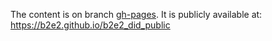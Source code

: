 The content is on branch [gh-pages](https://github.com/B2E2/b2e2_did_public/tree/gh-pages). It is publicly available at: https://b2e2.github.io/b2e2_did_public
